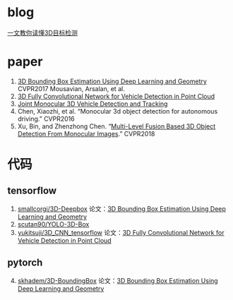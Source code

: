 

# blog
[一文教你读懂3D目标检测](https://zhuanlan.zhihu.com/p/50951557)

# paper
1. [3D Bounding Box Estimation Using Deep Learning and Geometry](https://arxiv.org/pdf/1612.00496.pdf) CVPR2017 Mousavian, Arsalan, et al. 
2. [3D Fully Convolutional Network for Vehicle Detection in Point Cloud](https://arxiv.org/pdf/1611.08069.pdf)
3. [Joint Monocular 3D Vehicle Detection and Tracking](https://arxiv.org/pdf/1811.10742.pdf)
4. Chen, Xiaozhi, et al. “Monocular 3d object detection for autonomous driving.” CVPR2016
5. Xu, Bin, and Zhenzhong Chen. “[Multi-Level Fusion Based 3D Object Detection From Monocular Images](http://openaccess.thecvf.com/content_cvpr_2018/papers/Xu_Multi-Level_Fusion_Based_CVPR_2018_paper.pdf).” CVPR2018

# 代码
## tensorflow
1. [smallcorgi/3D-Deepbox](https://github.com/smallcorgi/3D-Deepbox)  论文：[3D Bounding Box Estimation Using Deep Learning and Geometry](https://arxiv.org/pdf/1612.00496.pdf)
2. [scutan90/YOLO-3D-Box](https://github.com/scutan90/YOLO-3D-Box)  
3. [yukitsuji/3D_CNN_tensorflow](https://github.com/yukitsuji/3D_CNN_tensorflow)  论文：[3D Fully Convolutional Network for Vehicle Detection in Point Cloud](https://arxiv.org/pdf/1611.08069.pdf)

## pytorch
4. [skhadem/3D-BoundingBox](https://github.com/skhadem/3D-BoundingBox)  论文：[3D Bounding Box Estimation Using Deep Learning and Geometry](https://arxiv.org/pdf/1612.00496.pdf)